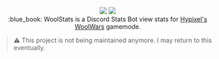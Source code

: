 <p align="center">
    <img src="https://github.com/Reasonlesss/WoolStatsBot/blob/main/.github/logo_light.png?raw=true#gh-light-mode-only" />
    <img src="https://github.com/Reasonlesss/WoolStatsBot/blob/main/.github/logo.png?raw=true#gh-dark-mode-only" /><br>
    :blue_book: WoolStats is a Discord Stats Bot view stats for <a href="https://hypixel.net/threads/new-ptl-game-wool-wars.4606663/">Hypixel's WoolWars</a> gamemode.
</p>

> :warning: This project is not being maintained anymore. I may return to this eventually.


